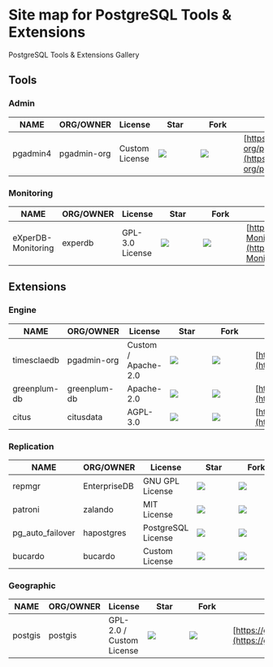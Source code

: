 # Site map for PostgreSQL Tools & Extensions
PostgreSQL Tools & Extensions Gallery

## Tools
### Admin
NAME|ORG/OWNER|License|&nbsp;&nbsp;&nbsp;&nbsp;Star&nbsp;&nbsp;&nbsp;&nbsp;|&nbsp;&nbsp;&nbsp;&nbsp;Fork&nbsp;&nbsp;&nbsp;&nbsp;|URL
-|-|-|-|-|-
pgadmin4|pgadmin-org|Custom License|<img src="https://img.shields.io/github/stars/pgadmin-org/pgadmin4">|<img src="https://img.shields.io/github/forks/pgadmin-org/pgadmin4">|[https://github.com/pgadmin-org/pgadmin4](https://github.com/pgadmin-org/pgadmin4)

### Monitoring
NAME|ORG/OWNER|License|&nbsp;&nbsp;&nbsp;&nbsp;Star&nbsp;&nbsp;&nbsp;&nbsp;|&nbsp;&nbsp;&nbsp;&nbsp;Fork&nbsp;&nbsp;&nbsp;&nbsp;|URL
-|-|-|-|-|-
eXperDB-Monitoring|experdb|GPL-3.0 License|<img src="https://img.shields.io/github/stars/experdb/eXperDB-Monitoring">|<img src="https://img.shields.io/github/forks/experdb/eXperDB-Monitoring">|[https://github.com/experdb/eXperDB-Monitoring](https://github.com/experdb/eXperDB-Monitoring)

## Extensions
### Engine
NAME|ORG/OWNER|License|&nbsp;&nbsp;&nbsp;&nbsp;Star&nbsp;&nbsp;&nbsp;&nbsp;|&nbsp;&nbsp;&nbsp;&nbsp;Fork&nbsp;&nbsp;&nbsp;&nbsp;|URL
-|-|-|-|-|-
timesclaedb|pgadmin-org|Custom / Apache-2.0|<img src="https://img.shields.io/github/stars/timescale/timescaledb">|<img src="https://img.shields.io/github/forks/timescale/timescaledb">|[https://github.com/timescale/timescaledb](https://github.com/timescale/timescaledb)
greenplum-db|greenplum-db|Apache-2.0|<img src="https://img.shields.io/github/stars/greenplum-db/gpdb">|<img src="https://img.shields.io/github/forks/greenplum-db/gpdb">|[https://github.com/greenplum-db/gpdb](https://github.com/greenplum-db/gpdb)
citus|citusdata|AGPL-3.0|<img src="https://img.shields.io/github/stars/citusdata/citus">|<img src="https://img.shields.io/github/forks/citusdata/citus">|[https://github.com/citusdata/citus](https://github.com/citusdata/citus)

### Replication
NAME|ORG/OWNER|License|&nbsp;&nbsp;&nbsp;&nbsp;Star&nbsp;&nbsp;&nbsp;&nbsp;|&nbsp;&nbsp;&nbsp;&nbsp;Fork&nbsp;&nbsp;&nbsp;&nbsp;|URL
-|-|-|-|-|-
repmgr|EnterpriseDB|GNU GPL License|<img src="https://img.shields.io/github/stars/EnterpriseDB/repmgr">|<img src="https://img.shields.io/github/forks/EnterpriseDB/repmgr">|[https://github.com/EnterpriseDB/repmgr](https://github.com/EnterpriseDB/repmgr)
patroni|zalando|MIT License|<img src="https://img.shields.io/github/stars/zalando/patroni">|<img src="https://img.shields.io/github/forks/zalando/patroni">|[https://github.com/zalando/patroni](https://github.com/zalando/patroni)
pg_auto_failover|hapostgres|PostgreSQL License|<img src="https://img.shields.io/github/stars/hapostgres/pg_auto_failover">|<img src="https://img.shields.io/github/forks/hapostgres/pg_auto_failover">|[https://github.com/hapostgres/pg_auto_failover](https://github.com/hapostgres/pg_auto_failover)
bucardo|bucardo|Custom License|<img src="https://img.shields.io/github/stars/bucardo/bucardo">|<img src="https://img.shields.io/github/forks/bucardo/bucardo">|[https://github.com/bucardo/bucardo](https://github.com/bucardo/bucardo)

### Geographic
NAME|ORG/OWNER|License|&nbsp;&nbsp;&nbsp;&nbsp;Star&nbsp;&nbsp;&nbsp;&nbsp;|&nbsp;&nbsp;&nbsp;&nbsp;Fork&nbsp;&nbsp;&nbsp;&nbsp;|URL
-|-|-|-|-|-
postgis|postgis|GPL-2.0 / Custom License|<img src="https://img.shields.io/github/stars/postgis/postgis">|<img src="https://img.shields.io/github/forks/postgis/postgis">|[https://github.com/postgis/postgis](https://github.com//postgis/postgis)